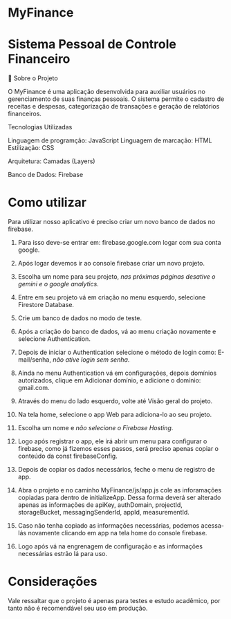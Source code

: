 # MyFinance

# Sistema Pessoal de Controle Financeiro

📌 Sobre o Projeto

O MyFinance é uma aplicação desenvolvida para auxiliar usuários no gerenciamento de suas finanças pessoais. O sistema permite o cadastro de receitas e despesas, categorização de transações e geração de relatórios financeiros.

Tecnologias Utilizadas

Linguagem de programção: JavaScript
Linguagem de marcação: HTML
Estilização: CSS

Arquitetura: Camadas (Layers)

Banco de Dados: Firebase

# Como utilizar

Para utilizar nosso aplicativo é preciso criar um novo banco de dados no firebase.

1. Para isso deve-se entrar em: firebase.google.com logar com sua conta google.

2. Após logar devemos ir ao console firebase criar um novo projeto.

3. Escolha um nome para seu projeto, *nas próximas páginas desative o gemini e o google analytics*.

4. Entre em seu projeto vá em criação no menu esquerdo, selecione Firestore Database.

5. Crie um banco de dados no modo de teste.

6. Após a criação do banco de dados, vá ao menu criação novamente e selecione Authentication.

7. Depois de iniciar o Authentication selecione o método de login como: E-mail/senha, *não ative login sem senha*.

8. Ainda no menu Authentication vá em configurações, depois domínios autorizados, clique em Adicionar domínio, e adicione o domínio: gmail.com.

9. Através do menu do lado esquerdo, volte até Visão geral do projeto.

10. Na tela home, selecione o app Web para adiciona-lo ao seu projeto.

11. Escolha um nome e *não selecione o Firebase Hosting*.

12. Logo após registrar o app, ele irá abrir um menu para configurar o firebase, como já fizemos esses passos, será preciso apenas copiar o conteúdo da const firebaseConfig.

13. Depois de copiar os dados necessários, feche o menu de registro de app.

14. Abra o projeto e no caminho MyFinance/js/app.js cole as inforamações copiadas para dentro de initializeApp.
    Dessa forma deverá ser alterado apenas as informações de apiKey, authDomain, projectId, storageBucket, messagingSenderId, appId, measurementId.

15. Caso não tenha copiado as informações necessárias, podemos acessa-lás novamente clicando em app na tela home do console firebase.

16. Logo após vá na engrenagem de configuração e as informações necessárias estrão lá para uso.

# Considerações

Vale ressaltar que o projeto é apenas para testes e estudo acadêmico, por tanto não é recomendável seu uso em produção.
